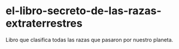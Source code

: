 # el-libro-secreto-de-las-razas-extraterrestres
Libro que clasifica todas las razas que pasaron por nuestro planeta.
